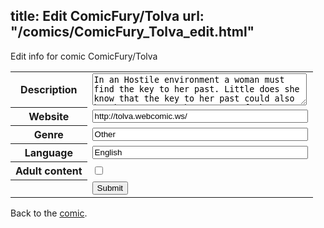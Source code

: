 title: Edit ComicFury/Tolva
url: "/comics/ComicFury_Tolva_edit.html"
---
Edit info for comic ComicFury/Tolva

<form name="comic" action="http://gaepostmail.appspot.com/comic/" method="post">
<table class="comicinfo">
<tr>
<th>Description</th><td><textarea name="description" cols="40" rows="3">In an Hostile environment a woman must find the key to her past. Little does she know that the key to her past could also be the answer to the mystery of the Tolva.</textarea></td>
</tr>
<tr>
<th>Website</th><td><input type="text" name="url" value="http://tolva.webcomic.ws/" size="40"/></td>
</tr>
<tr>
<th>Genre</th><td><input type="text" name="genre" value="Other" size="40"/></td>
</tr>
<tr>
<th>Language</th><td><input type="text" name="language" value="English" size="40"/></td>
</tr>
<tr>
<th>Adult content</th><td><input type="checkbox" name="adult" value="adult" /></td>
</tr>
<tr>
<th></th><td>
<input type="hidden" name="comic" value="ComicFury_Tolva" />
<input type="submit" name="submit" value="Submit" />
</td>
</tr>
</table>
</form>

Back to the [comic](ComicFury_Tolva.html).
